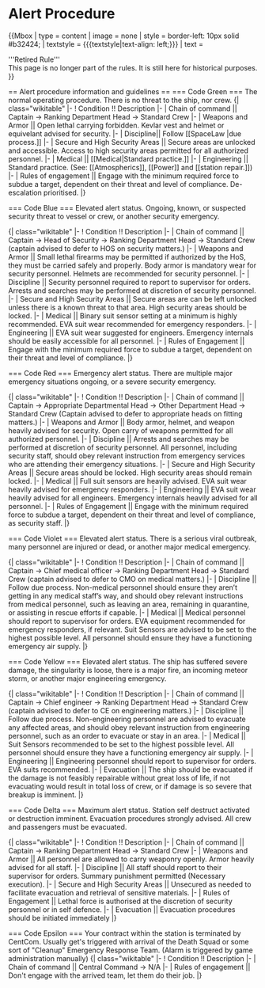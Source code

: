 # Alert Procedure

{{Mbox
| type       = content
| image      = none
| style      = border-left: 10px solid #b32424;
| textstyle  = {{{textstyle|text-align: left;}}}
| text       = <div style="{{{headstyle|text-align: left;}}}">'''Retired Rule'''</div><!--
            -->This page is no longer part of the rules. It is still here for historical purposes.
}}

== Alert procedure information and guidelines ==
=== Code Green ===
The normal operating procedure. There is no threat to the ship, nor crew.
{| class="wikitable"
|-
! Condition !! Description
|-
| Chain of command 	|| Captain -> Ranking Department Head -> Standard Crew
|-
| Weapons and Armor	 || Open lethal carrying forbidden. Kevlar vest and helmet or equivelant advised for security.
|-
| Discipline|| Follow [[SpaceLaw |due process.]]
|-
| Secure and High Security Areas || Secure areas are unlocked and accessible. Access to high security areas permitted for all authorized personnel.
|-
| Medical || [[Medical|Standard practice.]]
|-
| Engineering || Standard practice. (See: [[Atmospherics]], [[Power]] and [[station repair.]])
|-
| Rules of engagement || Engage with the minimum required force to subdue a target, dependent on their threat and level of compliance. De-escalation prioritised.
|}

=== Code Blue ===
Elevated alert status. Ongoing, known, or suspected security threat to vessel or crew, or another security emergency.

{| class="wikitable"
|-
! Condition !! Description
|-
| Chain of command 	 || Captain -> Head of Security -> Ranking Department Head -> Standard Crew (captain advised to defer to HOS on security matters.)
|-
| Weapons and Armor	 || Small lethal firearms may be permitted if authorized by the HoS, they must be carried safely and properly. Body armor is mandatory wear for security personnel. Helmets are recommended for security personnel.
|-
| Discipline || Security personnel required to report to supervisor for orders. Arrests and searches may be performed at discretion of security personnel.
|-
| Secure and High Security Areas || Secure areas are can be left unlocked unless there is a known threat to that area. High security areas should be locked.
|-
| Medical || Binary suit sensor setting at a minimum is highly recommended. EVA suit wear recommended for emergency responders.
|-
| Engineering || EVA suit wear suggested for engineers. Emergency internals should be easily accessible for all personnel.
|-
| Rules of Engagement || Engage with the minimum required force to subdue a target, dependent on their threat and level of compliance.
|}

=== Code Red ===
Emergency alert status. There are multiple major emergency situations ongoing, or a severe security emergency.

{| class="wikitable"
|-
! Condition !! Description
|-
| Chain of command  || Captain -> Appropriate Departmental Head -> Other Department Head -> Standard Crew (Captain advised to defer to appropriate heads on fitting matters.)
|-
| Weapons and Armor	 || Body armor, helmet, and weapon heavily advised for security. Open carry of weapons permitted for all authorized personnel.
|-
| Discipline || Arrests and searches may be performed at discretion of security personnel. All personnel, including security staff, should obey relevant instruction from emergency services who are attending their emergency situations.
|-
| Secure and High Security Areas || Secure areas should be locked. High security areas should remain locked.
|-
| Medical || Full suit sensors are heavily advised. EVA suit wear heavily advised for emergency responders.
|-
| Engineering || EVA suit wear heavily advised for all engineers. Emergency internals heavily advised for all personnel.
|-
| Rules of Engagement || Engage with the minimum required force to subdue a target, dependent on their threat and level of compliance, as security staff.
|}

=== Code Violet ===
Elevated alert status. There is a serious viral outbreak, many personnel are injured or dead, or another major medical emergency.

{| class="wikitable"
|-
! Condition !! Description
|-
| Chain of command || Captain -> Chief medical officer -> Ranking Department Head -> Standard Crew (captain advised to defer to CMO on medical matters.)
|-
| Discipline || Follow due process. Non-medical personnel should ensure they aren’t getting in any medical staff’s way, and should obey relevant instructions from medical personnel, such as leaving an area, remaining in quarantine, or assisting in rescue efforts if capable.
|-
| Medical || Medical personnel should report to supervisor for orders. EVA equipment recommended for emergency responders, if relevant. Suit Sensors are advised to be set to the highest possible level. All personnel should ensure they have a functioning emergency air supply.
|}

=== Code Yellow ===
Elevated alert status. The ship has suffered severe damage, the singularity is loose, there is a major fire, an incoming meteor storm, or another major engineering emergency.

{| class="wikitable"
|-
! Condition !! Description
|-
| Chain of command  || Captain -> Chief engineer -> Ranking Department Head -> Standard Crew (captain advised to defer to CE on engineering matters.)
|-
| Discipline || Follow due process. Non-engineering personnel are advised to evacuate any affected areas, and should obey relevant instruction from engineering personnel, such as an order to evacuate or stay in an area.
|-
| Medical || Suit Sensors recommended to be set to the highest possible level. All personnel should ensure they have a functioning emergency air supply.
|-
| Engineering || Engineering personnel should report to supervisor for orders. EVA suits recommended.
|-
| Evacuation || The ship should be evacuated if the damage is not feasibly repairable without great loss of life, if not evacuating would result in total loss of crew, or if damage is so severe that breakup is imminent.
|}

=== Code Delta ===
Maximum alert status. Station self destruct activated or destruction imminent. Evacuation procedures strongly advised. All crew and passengers must be evacuated.

{| class="wikitable"
|-
! Condition !! Description
|-
| Chain of command	 || Captain -> Ranking Department Head -> Standard Crew
|-
| Weapons and Armor	 || All personnel are allowed to carry weaponry openly. Armor heavily advised for all staff.
|-
| Discipline || All staff should report to their supervisor for orders. Summary punishment permitted (Necessary execution).
|-
| Secure and High Security Areas || Unsecured as needed to facilitate evacuation and retrieval of sensitive materials.
|-
| Rules of Engagement || Lethal force is authorised at the discretion of security personnel or in self defence.
|-
| Evacuation || Evacuation procedures should be initiated immediately
|}

=== Code Epsilon ===
Your contract within the station is terminated by CentCom. Usually get's triggered with arrival of the Death Squad or some sort of "Cleanup" Emergency Response Team. (Alarm is triggered by game administration manually)
{| class="wikitable"
|-
! Condition !! Description
|-
| Chain of command 	|| Central Command -> N/A
|-
| Rules of engagement || Don't engage with the arrived team, let them do their job.
|}
